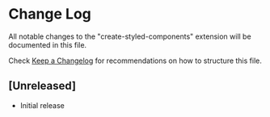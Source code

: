 # Change Log

All notable changes to the "create-styled-components" extension will be documented in this file.

Check [Keep a Changelog](http://keepachangelog.com/) for recommendations on how to structure this file.

## [Unreleased]

- Initial release